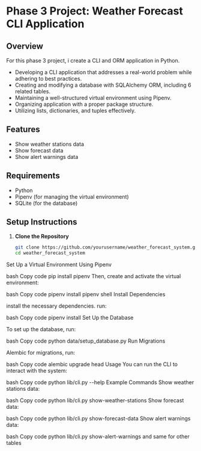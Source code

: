 # Phase 3 Project: Weather Forecast CLI Application

## Overview

For this phase 3 project, i create a CLI and ORM application in Python. 

- Developing a CLI application that addresses a real-world problem while adhering to best practices.
- Creating and modifying a database with SQLAlchemy ORM, including 6 related tables.
- Maintaining a well-structured virtual environment using Pipenv.
- Organizing  application with a proper package structure.
- Utilizing lists, dictionaries, and tuples effectively.

## Features

- Show weather stations data
- Show forecast data
- Show alert warnings data

## Requirements

- Python
- Pipenv (for managing the virtual environment)
- SQLite (for the database)

## Setup Instructions

1. **Clone the Repository**

   ```bash
   git clone https://github.com/yourusername/weather_forecast_system.git
   cd weather_forecast_system
Set Up a Virtual Environment Using Pipenv

bash
Copy code
pip install pipenv
Then, create and activate the virtual environment:

bash
Copy code
pipenv install
pipenv shell
Install Dependencies

install the necessary dependencies.  run:

bash
Copy code
pipenv install
Set Up the Database

To set up the database, run:

bash
Copy code
python data/setup_database.py
Run Migrations

Alembic for migrations, run:

bash
Copy code
alembic upgrade head
Usage
You can run the CLI to interact with the system:

bash
Copy code
python lib/cli.py --help
Example Commands
Show weather stations data:

bash
Copy code
python lib/cli.py show-weather-stations
Show forecast data:

bash
Copy code
python lib/cli.py show-forecast-data
Show alert warnings data:

bash
Copy code
python lib/cli.py show-alert-warnings
and same for other tables